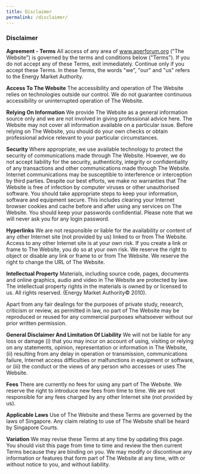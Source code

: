 ```yaml
---
title: Disclaimer
permalink: /disclaimer/
---
```

### **Disclaimer**

**Agreement - Terms**
All access of any area of www.aperforum.org ("The Website") is governed by the terms and conditions below ("Terms"). If you do not accept any of these Terms, exit immediately. Continue only if you accept these Terms. In these Terms, the words "we", "our" and "us" refers to the Energy Market Authority.

**Access To The Website**
The accessibility and operation of The Website relies on technologies outside our control. We do not guarantee continuous accessibility or uninterrupted operation of The Website. 

**Relying On Information**
We provide The Website as a general information source only and we are not involved in giving professional advice here. The Website may not cover all information available on a particular issue. Before relying on The Website, you should do your own checks or obtain professional advice relevant to your particular circumstances. 

**Security**
Where appropriate, we use available technology to protect the security of communications made through The Website. However, we do not accept liability for the security, authenticity, integrity or confidentiality of any transactions and other communications made through The Website. Internet communications may be susceptible to interference or interception by third parties. Despite our best efforts, we make no warranties that The Website is free of infection by computer viruses or other unauthorised software. You should take appropriate steps to keep your information, software and equipment secure. This includes clearing your Internet browser cookies and cache before and after using any services on The Website. You should keep your passwords confidential. Please note that we will never ask you for any login password. 

**Hyperlinks**
We are not responsible or liable for the availability or content of any other Internet site (not provided by us) linked to or from The Website. Access to any other Internet site is at your own risk. If you create a link or frame to The Website, you do so at your own risk. We reserve the right to object or disable any link or frame to or from The Website. We reserve the right to change the URL of The Website. 

**Intellectual Property**
Materials, including source code, pages, documents and online graphics, audio and video in The Website are protected by law. The intellectual property rights in the materials is owned by or licensed to us. All rights reserved. (Energy Market Authority© 2010).

Apart from any fair dealings for the purposes of private study, research, criticism or review, as permitted in law, no part of The Website may be reproduced or reused for any commercial purposes whatsoever without our prior written permission. 

**General Disclaimer And Limitation Of Liability**
We will not be liable for any loss or damage (i) that you may incur on account of using, visiting or relying on any statements, opinion, representation or information in The Website, (ii) resulting from any delay in operation or transmission, communications failure, Internet access difficulties or malfunctions in equipment or software, or (iii) the conduct or the views of any person who accesses or uses The Website. 

**Fees**
There are currently no fees for using any part of The Website. We reserve the right to introduce new fees from time to time. We are not responsible for any fees charged by any other Internet site (not provided by us). 

**Applicable Laws**
Use of The Website and these Terms are governed by the laws of Singapore. Any claim relating to use of The Website shall be heard by Singapore Courts. 

**Variation**
We may revise these Terms at any time by updating this page. You should visit this page from time to time and review the then current Terms because they are binding on you. We may modify or discontinue any information or features that form part of The Website at any time, with or without notice to you, and without liability.
